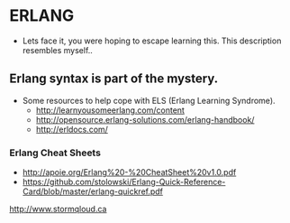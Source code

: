 # ERLANG

* Lets face it, you were hoping to escape learning this.  This description resembles myself..

## Erlang syntax is part of the mystery.

* Some resources to help cope with ELS (Erlang Learning Syndrome).
  * http://learnyousomeerlang.com/content
  * http://opensource.erlang-solutions.com/erlang-handbook/
  * http://erldocs.com/

### Erlang Cheat Sheets
* http://apoie.org/Erlang%20-%20CheatSheet%20v1.0.pdf
* https://github.com/stolowski/Erlang-Quick-Reference-Card/blob/master/erlang-quickref.pdf

http://www.stormqloud.ca
